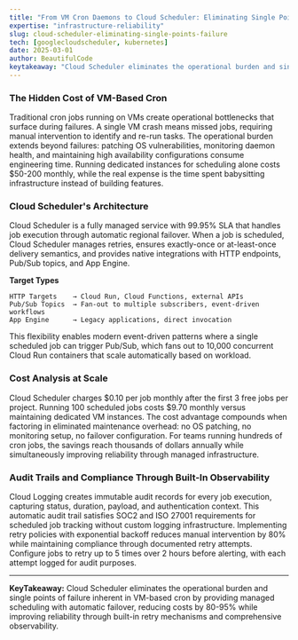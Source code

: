 ```yaml
---
title: "From VM Cron Daemons to Cloud Scheduler: Eliminating Single Points of Failure in Job Orchestration"
expertise: "infrastructure-reliability"
slug: cloud-scheduler-eliminating-single-points-failure
tech: [googlecloudscheduler, kubernetes]
date: 2025-03-01
author: BeautifulCode
keytakeaway: "Cloud Scheduler eliminates the operational burden and single points of failure inherent in VM-based cron by providing managed scheduling with automatic failover, reducing costs by 80-95% while improving reliability through built-in retry mechanisms and comprehensive observability."
---
```


### The Hidden Cost of VM-Based Cron

Traditional cron jobs running on VMs create operational bottlenecks that surface during failures. A single VM crash means missed jobs, requiring manual intervention to identify and re-run tasks. The operational burden extends beyond failures: patching OS vulnerabilities, monitoring daemon health, and maintaining high availability configurations consume engineering time. Running dedicated instances for scheduling alone costs $50-200 monthly, while the real expense is the time spent babysitting infrastructure instead of building features.

### Cloud Scheduler's Architecture

Cloud Scheduler is a fully managed service with 99.95% SLA that handles job execution through automatic regional failover. When a job is scheduled, Cloud Scheduler manages retries, ensures exactly-once or at-least-once delivery semantics, and provides native integrations with HTTP endpoints, Pub/Sub topics, and App Engine.

**Target Types**

```
HTTP Targets    → Cloud Run, Cloud Functions, external APIs
Pub/Sub Topics  → Fan-out to multiple subscribers, event-driven workflows
App Engine      → Legacy applications, direct invocation
```

This flexibility enables modern event-driven patterns where a single scheduled job can trigger Pub/Sub, which fans out to 10,000 concurrent Cloud Run containers that scale automatically based on workload.

### Cost Analysis at Scale

Cloud Scheduler charges $0.10 per job monthly after the first 3 free jobs per project. Running 100 scheduled jobs costs $9.70 monthly versus maintaining dedicated VM instances. The cost advantage compounds when factoring in eliminated maintenance overhead: no OS patching, no monitoring setup, no failover configuration. For teams running hundreds of cron jobs, the savings reach thousands of dollars annually while simultaneously improving reliability through managed infrastructure.

### Audit Trails and Compliance Through Built-In Observability

Cloud Logging creates immutable audit records for every job execution, capturing status, duration, payload, and authentication context. This automatic audit trail satisfies SOC2 and ISO 27001 requirements for scheduled job tracking without custom logging infrastructure. Implementing retry policies with exponential backoff reduces manual intervention by 80% while maintaining compliance through documented retry attempts. Configure jobs to retry up to 5 times over 2 hours before alerting, with each attempt logged for audit purposes.

---

**KeyTakeaway:** Cloud Scheduler eliminates the operational burden and single points of failure inherent in VM-based cron by providing managed scheduling with automatic failover, reducing costs by 80-95% while improving reliability through built-in retry mechanisms and comprehensive observability.
